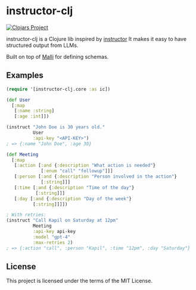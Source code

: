 # instructor-clj

[![Clojars Project](https://img.shields.io/clojars/v/org.clojars.kapil/instructor-clj.svg)](https://clojars.org/org.clojars.kapil/instructor-clj)

instructor-clj is a Clojure lib inspired by [instructor](https://github.com/jxnl/instructor)
It makes it easy to have structured output from LLMs.

Built on top of [Malli](https://github.com/metosin/malli) for defining schemas.

## Examples

```clojure
(require '[instructor-clj.core :as ic])

(def User
  [:map
   [:name :string]
   [:age :int]])

(instruct "John Doe is 30 years old."
          User
          :api-key "<API-KEY>")
; => {:name "John Doe", :age 30}
```

```clojure
(def Meeting
  [:map
   [:action [:and {:description "What action is needed"}
             [:enum "call" "followup"]]]
   [:person [:and {:description "Person involved in the action"}
             [:string]]]
   [:time [:and {:description "Time of the day"}
           [:string]]]
   [:day [:and {:description "Day of the week"}
          [:string]]]])

; With retries:
(instruct "Call Kapil on Saturday at 12pm"
          Meeting
          :api-key api-key
          :model "gpt-4"
          :max-retries 2)
; => {:action "call", :person "Kapil", :time "12pm", :day "Saturday"}
```

## License

This project is licensed under the terms of the MIT License.
